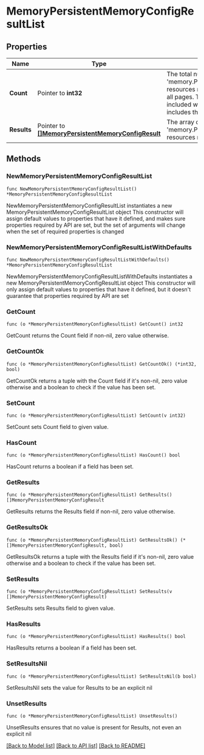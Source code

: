 # MemoryPersistentMemoryConfigResultList

## Properties

Name | Type | Description | Notes
------------ | ------------- | ------------- | -------------
**Count** | Pointer to **int32** | The total number of &#39;memory.PersistentMemoryConfigResult&#39; resources matching the request, accross all pages. The &#39;Count&#39; attribute is included when the HTTP GET request includes the &#39;$inlinecount&#39; parameter. | [optional] 
**Results** | Pointer to [**[]MemoryPersistentMemoryConfigResult**](MemoryPersistentMemoryConfigResult.md) | The array of &#39;memory.PersistentMemoryConfigResult&#39; resources matching the request. | [optional] 

## Methods

### NewMemoryPersistentMemoryConfigResultList

`func NewMemoryPersistentMemoryConfigResultList() *MemoryPersistentMemoryConfigResultList`

NewMemoryPersistentMemoryConfigResultList instantiates a new MemoryPersistentMemoryConfigResultList object
This constructor will assign default values to properties that have it defined,
and makes sure properties required by API are set, but the set of arguments
will change when the set of required properties is changed

### NewMemoryPersistentMemoryConfigResultListWithDefaults

`func NewMemoryPersistentMemoryConfigResultListWithDefaults() *MemoryPersistentMemoryConfigResultList`

NewMemoryPersistentMemoryConfigResultListWithDefaults instantiates a new MemoryPersistentMemoryConfigResultList object
This constructor will only assign default values to properties that have it defined,
but it doesn't guarantee that properties required by API are set

### GetCount

`func (o *MemoryPersistentMemoryConfigResultList) GetCount() int32`

GetCount returns the Count field if non-nil, zero value otherwise.

### GetCountOk

`func (o *MemoryPersistentMemoryConfigResultList) GetCountOk() (*int32, bool)`

GetCountOk returns a tuple with the Count field if it's non-nil, zero value otherwise
and a boolean to check if the value has been set.

### SetCount

`func (o *MemoryPersistentMemoryConfigResultList) SetCount(v int32)`

SetCount sets Count field to given value.

### HasCount

`func (o *MemoryPersistentMemoryConfigResultList) HasCount() bool`

HasCount returns a boolean if a field has been set.

### GetResults

`func (o *MemoryPersistentMemoryConfigResultList) GetResults() []MemoryPersistentMemoryConfigResult`

GetResults returns the Results field if non-nil, zero value otherwise.

### GetResultsOk

`func (o *MemoryPersistentMemoryConfigResultList) GetResultsOk() (*[]MemoryPersistentMemoryConfigResult, bool)`

GetResultsOk returns a tuple with the Results field if it's non-nil, zero value otherwise
and a boolean to check if the value has been set.

### SetResults

`func (o *MemoryPersistentMemoryConfigResultList) SetResults(v []MemoryPersistentMemoryConfigResult)`

SetResults sets Results field to given value.

### HasResults

`func (o *MemoryPersistentMemoryConfigResultList) HasResults() bool`

HasResults returns a boolean if a field has been set.

### SetResultsNil

`func (o *MemoryPersistentMemoryConfigResultList) SetResultsNil(b bool)`

 SetResultsNil sets the value for Results to be an explicit nil

### UnsetResults
`func (o *MemoryPersistentMemoryConfigResultList) UnsetResults()`

UnsetResults ensures that no value is present for Results, not even an explicit nil

[[Back to Model list]](../README.md#documentation-for-models) [[Back to API list]](../README.md#documentation-for-api-endpoints) [[Back to README]](../README.md)


